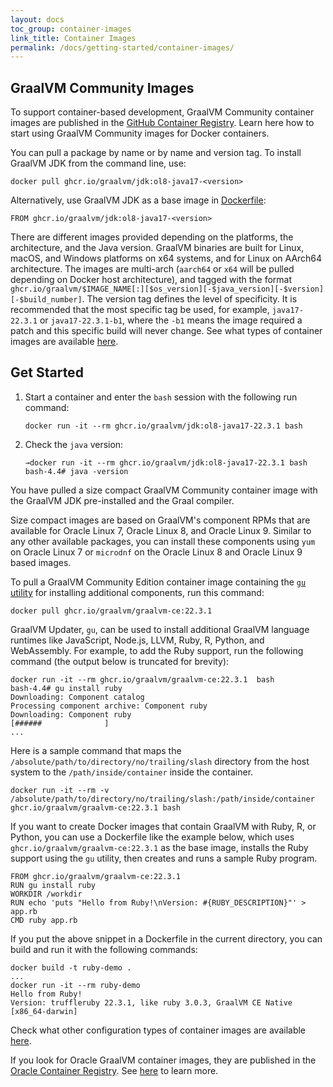 ```yaml
---
layout: docs
toc_group: container-images
link_title: Container Images
permalink: /docs/getting-started/container-images/
---
```


## GraalVM Community Images

To support container-based development, GraalVM Community container images are published in the [GitHub Container Registry](https://github.com/orgs/graalvm/packages).
Learn here how to start using GraalVM Community images for Docker containers.

You can pull a package by name or by name and version tag. To install GraalVM JDK from the command line, use:
```shell
docker pull ghcr.io/graalvm/jdk:ol8-java17-<version>
```

Alternatively, use GraalVM JDK as a base image in [Dockerfile](https://docs.docker.com/engine/reference/builder/):
```shell
FROM ghcr.io/graalvm/jdk:ol8-java17-<version>
```

There are different images provided depending on the platforms, the architecture, and the Java version.
GraalVM binaries are built for Linux, macOS, and Windows platforms on x64 systems, and for Linux on AArch64 architecture.
The images are multi-arch (`aarch64` or `x64` will be pulled depending on Docker host architecture), and tagged with the format `ghcr.io/graalvm/$IMAGE_NAME[:][$os_version][-$java_version][-$version][-$build_number]`.
The version tag defines the level of specificity.
It is recommended that the most specific tag be used, for example, `java17-22.3.1` or `java17-22.3.1-b1`, where the `-b1` means the image required a patch and this specific build will never change.
See what types of container images are available [here](https://github.com/graalvm/container).

## Get Started

1. Start a container and enter the `bash` session with the following run command:
    ```shell
    docker run -it --rm ghcr.io/graalvm/jdk:ol8-java17-22.3.1 bash
    ```
2. Check the `java` version:
    ```shell
    →docker run -it --rm ghcr.io/graalvm/jdk:ol8-java17-22.3.1 bash
    bash-4.4# java -version
    ```

You have pulled a size compact GraalVM Community container image with the GraalVM JDK pre-installed and the Graal compiler.

Size compact images are based on GraalVM's component RPMs that are available for Oracle Linux 7, Oracle Linux 8, and Oracle Linux 9. Similar to any other available packages, you can install these components using `yum` on Oracle Linux 7 or `microdnf` on the Oracle Linux 8 and Oracle Linux 9 based images.

To pull a GraalVM Community Edition container image containing the [`gu` utility](../../../reference-manual/graalvm-updater.md) for installing additional components, run this command:
```
docker pull ghcr.io/graalvm/graalvm-ce:22.3.1 
```

GraalVM Updater, `gu`, can be used to install additional GraalVM language runtimes like JavaScript, Node.js, LLVM, Ruby, R, Python, and WebAssembly. For example, to add the Ruby support, run the following command (the output below is truncated for brevity):

```shell
docker run -it --rm ghcr.io/graalvm/graalvm-ce:22.3.1  bash
bash-4.4# gu install ruby
Downloading: Component catalog
Processing component archive: Component ruby
Downloading: Component ruby
[######              ]
...
```
Here is a sample command that maps the `/absolute/path/to/directory/no/trailing/slash` directory from the host system to the `/path/inside/container` inside the container.

```shell
docker run -it --rm -v /absolute/path/to/directory/no/trailing/slash:/path/inside/container ghcr.io/graalvm/graalvm-ce:22.3.1 bash
```

If you want to create Docker images that contain GraalVM with Ruby, R, or Python, you can use a Dockerfile like the example below, which uses `ghcr.io/graalvm/graalvm-ce:22.3.1` as the base image, installs the Ruby support using the `gu` utility, then creates and runs a sample Ruby program.

```shell
FROM ghcr.io/graalvm/graalvm-ce:22.3.1
RUN gu install ruby
WORKDIR /workdir
RUN echo 'puts "Hello from Ruby!\nVersion: #{RUBY_DESCRIPTION}"' > app.rb
CMD ruby app.rb
```

If you put the above snippet in a Dockerfile in the current directory, you can build and run it with the following commands:

```shell
docker build -t ruby-demo .
...
docker run -it --rm ruby-demo
Hello from Ruby!
Version: truffleruby 22.3.1, like ruby 3.0.3, GraalVM CE Native [x86_64-darwin]
```

Check what other configuration types of container images are available [here](https://github.com/graalvm/container). 

If you look for Oracle GraalVM container images, they are published in the [Oracle Container Registry](https://container-registry.oracle.com/ords/f?p=113:10::::::). See [here](https://docs.oracle.com/en/graalvm/enterprise/22/docs/getting-started/container-images/) to learn more.